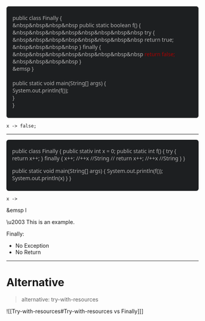 

<div style="
    background-color: #1d1f21;
    border: 0.001em solid #5A5A5A;
    border-radius: 6px; 
    padding: 6px 15px 10px 15px;
    font-family: 'Segoe UI';
    font-weight: 450;
    color: #B5B4B4;">

public class Finally {<br>
&nbsp&nbsp&nbsp&nbsp public static boolean f() {<br>
&nbsp&nbsp&nbsp&nbsp&nbsp&nbsp&nbsp&nbsp try {<br>
&nbsp&nbsp&nbsp&nbsp&nbsp&nbsp&nbsp&nbsp return true;<br>
&nbsp&nbsp&nbsp&nbsp } finally {<br>
&nbsp&nbsp&nbsp&nbsp&nbsp&nbsp&nbsp&nbsp <span style="color: #AA0000">return false;<br></span>
&nbsp&nbsp&nbsp&nbsp }<br>
&emsp }<br>
<br>
public static void main(String[] args) {<br>
 System.out.println(f());<br>
 }<br>
}<br></div>

```shell
x -> false;
```

---
<div style="
    background-color: #1d1f21;
    border-radius: 6px; 
    padding: 6px 15px 10px 15px;
    font-family: 'Segoe UI';
    font-weight: 450;
    color: #B5B4B4">

public class Finally {
public stativ int x = 0;
public static int f() {
try {
return x++;
} finally {
x++; //++x //String
// return x++; //++x //String
}
}
  
public static void main(String[] args) {
System.out.println(f());
System.out.println(x)
}
}
</div>

```shell
x -> 
````

&emsp l


\u2003 This is an example.


Finally:
- No Exception
- No Return

---
# Alternative
> alternative: try-with-resources

![[Try-with-resources#Try-with-resources vs Finally]]]